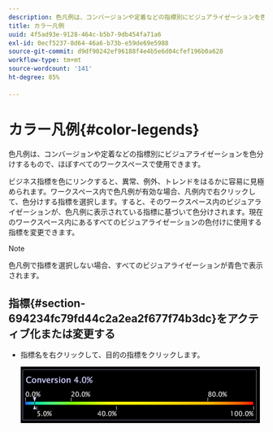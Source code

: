 ```yaml
---
description: 色凡例は、コンバージョンや定着などの指標別にビジュアライゼーションを色分けするもので、ほぼすべてのワークスペースで使用できます。
title: カラー凡例
uuid: 4f5ad93e-9128-464c-b5b7-9db454fa71a6
exl-id: 0ecf5237-8d64-46a6-b73b-e59de69e5988
source-git-commit: d9df90242ef96188f4e4b5e6d04cfef196b0a628
workflow-type: tm+mt
source-wordcount: '141'
ht-degree: 85%

---
```


# カラー凡例{#color-legends}

色凡例は、コンバージョンや定着などの指標別にビジュアライゼーションを色分けするもので、ほぼすべてのワークスペースで使用できます。

ビジネス指標を色にリンクすると、異常、例外、トレンドをはるかに容易に見極められます。ワークスペース内で色凡例が有効な場合、凡例内で右クリックして、色分けする指標を選択します。すると、そのワークスペース内のビジュアライゼーションが、色凡例に表示されている指標に基づいて色分けされます。現在のワークスペース内にあるすべてのビジュアライゼーションの色付けに使用する指標を変更できます。

>[!NOTE]
>
>色凡例で指標を選択しない場合、すべてのビジュアライゼーションが青色で表示されます。

## 指標{#section-694234fc79fd44c2a2ea2f677f74b3dc}をアクティブ化または変更する

* 指標名を右クリックして、目的の指標をクリックします。

   ![](assets/lgd_ColorLegend.png)
